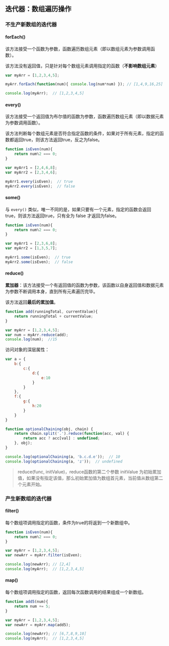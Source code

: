 ## 迭代器：数组遍历操作

### 不生产新数组的迭代器

#### forEach()

该方法接受一个函数为参数，函数遍历数组元素（即以数组元素为参数调用函数）。

该方法没有返回值，只是针对每个数组元素调用指定的函数（**不影响数组元素**）

```js
var myArr = [1,2,3,4,5];

myArr.forEach(function(num){ console.log(num*num) }); // [1,4,9,16,25]

console.log(myArr);  // [1,2,3,4,5]
```

#### every()

该方法接受一个返回值为布尔值的函数为参数，函数遍历数组元素（即以数据元素为参数调用函数）。

该方法判断每个数组元素是否符合指定函数的条件，如果对于所有元素，指定的函数都返回true，则该方法返回true，反之为false。

```js
function isEven(num){
    return num%2 === 0;
}

var myArr1 = [2,4,6,8];
var myArr2 = [2,3,4,6];

myArr1.every(isEven);  // true
myArr2.every(isEven);  // false
```

#### some()

与 `every()` 类似，唯一不同的是，如果只要有一个元素，指定的函数会返回true，则该方法返回true，只有全为 false 才返回为false。

```js
function isEven(num){
    return num%2 === 0;
}

var myArr1 = [2,3,6,8];
var myArr2 = [1,3,5,7];

myArr1.some(isEven);  // true
myArr2.some(isEven);  // false
```


#### reduce()

**累加器**：该方法接受一个有返回值的函数为参数，该函数以自身返回值和数据元素为参数不断调用本身，直到所有元素遍历完毕。

该方法返回**最后的累加值**。

```js
function add(runningTotal, currentValue){
    return runningTotal + currentValue;
}

var myArr = [1,2,3,4,5];
var num = myArr.reduce(add);
console.log(num);  //15
```

访问对象的深层属性：
```js
var a = {
	b:{
		c:{
			d:{
				e:10
			}
		}
	},
	f:{
		g:{
			h:20
		}
	}
}

function optionalChaining(obj, chain) {
	return chain.split('.').reduce(function(acc, val) {
		return acc ? acc[val] : undefined;
	}, obj);
}

console.log(optionalChaining(a, 'b.c.d.e'));  // 10
console.log(optionalChaining(a, 'z'));  // undefined
```

> reduce(func, initValue)，reduce函数的第二个参数 initValue 为初始累加值，如果没有指定该值，那么初始累加值为数组首元素，当前值从数组第二个元素开始。

### 产生新数组的迭代器

#### filter()

每个数组项调用指定的函数，条件为true的将返到一个新数组中。

```js
function isEven(num){
	return num%2 === 0;
}

var myArr = [1,2,3,4,5];
var newArr = myArr.filter(isEven);

console.log(newArr); // [2,4]
console.log(myArr);  // [1,2,3,4,5]
```

#### map()

每个数组项调用指定的函数，返回每次函数调用的结果组成一个新数组。

```js
function add5(num){
	return num += 5;
}

var myArr = [1,2,3,4,5];
var newArr = myArr.map(add5);

console.log(newArr); // [6,7,8,9,10]
console.log(myArr);  // [1,2,3,4,5]
```
